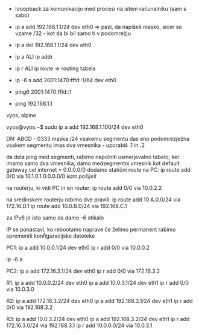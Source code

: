 - looopback za komunikacijo med procesi na istem računalniku (sam s sabo)
- ip a add 192.168.1.1/24 dev eth0 => pazi, da napišeš masko, sicer se vzame /32 - kot da bi bil samo ti v podomrežju
- ip a del 192.168.1.1/24 dev eth0
- ip a ALI ip addr
- ip r ALI ip route => routing tabela

- ip -6 a add 2001:1470:fffd::1/64 dev eth0

- ping6 2001:1470:fffd::1
- ping 192.168.1.1

vyos, alpine

vyos@vyos:~$ sudo ip a add 192.168.1.100/24 dev eth0

DN:
ABCD - 0333
maska /24
vsakemu segmentu das eno podomrezježna vsakem segmentu imas dva vmesnika -
uporabiš .1 in .2

da dela ping med segmenti, rabimo napolniti usmerjevalno tabelo;
ker imamo samo dva vmesnika, damo medsegmentni vmesnik kot default gateway
cel internet = 0.0.0.0/0
dodamo statični route na PC:
ip route add 0/0            via  10.1.0.1
         0.0.0.0/0
        _kam pošlješ_

na routerju, ki vidi PC in en router:
ip route add 0/0 via 10.0.2.2

na sredinskem routerju rabimo dve pravili:
ip route add 10.A.0.0/24 via 172.16.D.1
ip route add 10.0.B.0/24 via 192.168.C.1

za IPv6 je isto samo da damo -6 stikalo

IP se ponastavi, ko rebootamo naprave
če želimo permanent rabimo spremeniti konfiguracijske datoteke


PC1:
ip a add 10.0.0.1/24 dev eth0
ip r add 0/0 via 10.0.0.2

ip -6 a

PC2:
ip a add 172.16.3.1/24 dev eth0
ip r add 0/0 via 172.16.3.2

R1:
ip a add 10.0.0.2/24 dev eth0
ip a add 10.0.3.1/24 dev eth1
ip r add 0/0 via 10.0.3.0

R2:
ip a add 172.16.3.2/24 dev eth0
ip a add 192.168.3.1/24 dev eth1
ip r add 0/0 via 192.168.3.2

R3:
ip a add 10.0.3.2/24 dev eth0
ip a add 192.168.3.2/24 dev eth1
ip r add 172.16.3.0/24 via 192.168.3.1
ip r add 10.0.0.0/24 via 10.0.3.1